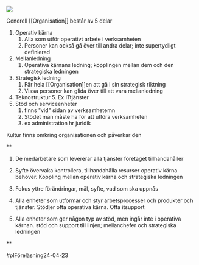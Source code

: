 **![](https://lh7-us.googleusercontent.com/Jq_HQf0j9S37uBxctq6NsMB5dZc92eExOLP1SYUqqaiSpRMKHUpUotdXfBGMJYHRMaNzKFP6m5T5QuPEBMAysso23hOcNWH9ElaZ9KQncWldybXY43mde2ICsTbBY9NB0Gt71yUmnHhg3Vbx0x3uR0k)**

Generell [[Organisation]] består av 5 delar
1. Operativ kärna
	1. Alla som utför operativt arbete i verksamheten
	2. Personer kan också gå över till andra delar; inte supertydligt definierad
2. Mellanledning
	1. Operativa kärnans ledning; kopplingen mellan dem och den strategiska ledningen
3. Strategisk ledning
	1. Får hela [[Organisation]]en att gå i sin strategisk riktning
	2. Vissa personer kan glida över till att vara mellanledning
4. Teknostruktur
	5. Ex ITtjänster
5. Stöd och serviceenheter
	1. finns "vid" sidan av verksamhetemn
	2. Stödet man måste ha för att utföra verksamheten
	3. ex administration hr juridik


Kultur finns omkring organisationen och påverkar den

**

1. De medarbetare som levererar alla tjänster företaget tillhandahåller
    
2. Syfte övervaka kontrollera, tillhandahålla resurser operativ kärna behöver. Koppling mellan operativ kärna och strategiska ledningen
    
3. Fokus yttre förändringar, mål, syfte, vad som ska uppnås
    
4. Alla enheter som utformar och styr arbetsprocesser och produkter och tjänster. Stödjer ofta operativa kärna. Ofta itsupport
    
5. Alla enheter som ger någon typ av stöd, men ingår inte i operativa kärnan. stöd och support till linjen; mellanchefer och strategiska ledningen
    

**

#plFöreläsning24-04-23